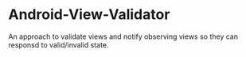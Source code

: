 # Android-View-Validator
An approach to validate views and notify observing views so they can responsd to valid/invalid state.
